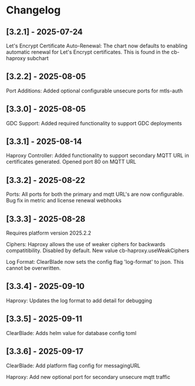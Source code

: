 # Changelog

## [3.2.1] - 2025-07-24

Let's Encrypt Certificate Auto-Renewal: The chart now defaults to enabling automatic renewal for Let's Encrypt certificates. This is found in the cb-haproxy subchart

## [3.2.2] - 2025-08-05

Port Additions: Added optional configurable unsecure ports for mtls-auth

## [3.3.0] - 2025-08-05

GDC Support: Added required functionality to support GDC deployments

## [3.3.1] - 2025-08-14

Haproxy Controller: Added functionality to support secondary MQTT URL in certificates generated. Opened port 80 on MQTT URL

## [3.3.2] - 2025-08-22

Ports: All ports for both the primary and mqtt URL's are now configurable. Bug fix in metric and license renewal webhooks

## [3.3.3] - 2025-08-28

Requires platform version 2025.2.2

Ciphers: Haproxy allows the use of weaker ciphers for backwards compatitibility. Disabled by default. New value cb-haproxy.useWeakCiphers

Log Format: ClearBlade now sets the config flag 'log-format' to json. This cannot be overwritten.

## [3.3.4] - 2025-09-10

Haproxy: Updates the log format to add detail for debugging

## [3.3.5] - 2025-09-11

ClearBlade: Adds helm value for database config toml

## [3.3.6] - 2025-09-17

ClearBlade: Add platform flag config for messagingURL

Haproxy: Add new optional port for secondary unsecure mqtt traffic 